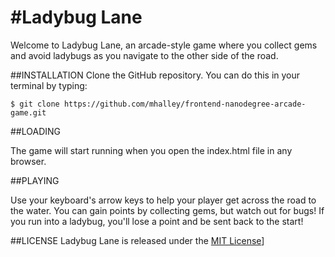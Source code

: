 #Ladybug Lane
===============================

Welcome to Ladybug Lane, an arcade-style game where you collect gems and avoid ladybugs as you navigate to the other side of the road.


##INSTALLATION
Clone the GitHub repository. You can do this in your terminal by typing:

`$ git clone https://github.com/mhalley/frontend-nanodegree-arcade-game.git`


##LOADING

The game will start running when you open the index.html file in any browser.


##PLAYING

Use your keyboard's arrow keys to help your player get across the road to the water. You can gain points by collecting gems, but watch out for bugs! If you run into a ladybug, you'll lose a point and be sent back to the start!


##LICENSE
Ladybug Lane is released under the [MIT License](http://choosealicense.com/licenses/mit/)]